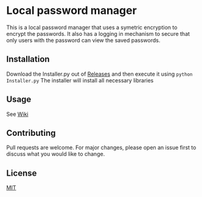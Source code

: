 # Local password manager

This is a local password manager that uses a symetric encryption to encrypt the passwords. It also has a logging in mechanism to secure that only users with the password can view the saved passwords.
## Installation

Download the Installer.py out of [Releases](https://github.com/Kumariz0/PWDManager/releases) and then execute it using 
``python Installer.py``
The installer will install all necessary libraries


## Usage

See [Wiki](https://github.com/Kumariz0/PWDManager/wiki)

## Contributing
Pull requests are welcome. For major changes, please open an issue first to discuss what you would like to change.


## License
[MIT](https://choosealicense.com/licenses/mit/)

